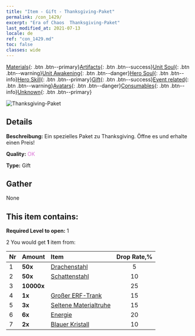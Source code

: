 ```yaml
---
title: "Item - Gift - Thanksgiving-Paket"
permalink: /con_1429/
excerpt: "Era of Chaos  Thanksgiving-Paket"
last_modified_at: 2021-07-13
locale: de
ref: "con_1429.md"
toc: false
classes: wide
---
```

 [Materials](/ItemsDE/){: .btn .btn--primary}[Artifacts](/ItemsDE/Artifacts/){: .btn .btn--success}[Unit Soul](/ItemsDE/UnitSoul/){: .btn .btn--warning}[Unit Awakening](/ItemsDE/UnitAwakening/){: .btn .btn--danger}[Hero Soul](/ItemsDE/HeroSoul/){: .btn .btn--info}[Hero Skill](/ItemsDE/HeroSkill/){: .btn .btn--primary}[Gift](/ItemsDE/Gift/){: .btn .btn--success}[Event related](/ItemsDE/Events/){: .btn .btn--warning}[Avatars](/ItemsDE/Avatars/){: .btn .btn--danger}[Consumables](/ItemsDE/Consumables/){: .btn .btn--info}[Unknown](/ItemsDE/Unknown/){: .btn .btn--primary}

 ![Thanksgiving-Paket](/images/t/i_907043.png)

## Details
 **Beschreibung:** Ein spezielles Paket zu Thanksgiving. Öffne es und erhalte einen Preis!

 **Quality:** <span style="color: #DA70D6">OK</span>

 **Type:** Gift

## Gather

  None

## This item contains:

 **Required Level to open:** 1

 2 You would get **1** item  from:

  | Nr | Amount |     Item    | Drop Rate,% |
  |:---|:-------|:------------|:---------:|
  | 1 |  **50x** | [Drachenstahl](/ItemsDE/con_880/) | 5 | 
  | 2 |  **50x** | [Schattenstahl](/ItemsDE/con_881/) | 10 | 
  | 3 |  **10000x** | <i class="fas fa-coins"/> | 25 | 
  | 4 |  **1x** | [Großer ERF-Trank](/ItemsDE/con_702/) | 15 | 
  | 5 |  **3x** | [Seltene Materialtruhe](/ItemsDE/con_757/) | 15 | 
  | 6 |  **6x** | [Energie](/ItemsDE/con_900/) | 20 | 
  | 7 |  **2x** | [Blauer Kristall](/ItemsDE/con_716/) | 10 | 
